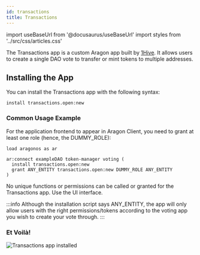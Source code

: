 ```yaml
---
id: transactions
title: Transactions
---
```

import useBaseUrl from '@docusaurus/useBaseUrl'
import styles from '../src/css/articles.css'

The Transactions app is a custom Aragon app built by [1Hive](https://1hive.org/). It allows users to create a single DAO vote to transfer or mint tokens to multiple addresses.

## Installing the App

You can install the Transactions app with the following syntax:

```
install transactions.open:new
```

### Common Usage Example

For the application frontend to appear in Aragon Client, you need to grant at least one role (hence, the DUMMY_ROLE):

```
load aragonos as ar

ar:connect exampleDAO token-manager voting (
  install transactions.open:new
  grant ANY_ENTITY transactions.open:new DUMMY_ROLE ANY_ENTITY
)
```

No unique functions or permissions can be called or granted for the Transactions app. Use the UI interface. 

:::info
Although the installation script says ANY_ENTITY, the app will only allow users with the right permissions/tokens according to the voting app you wish to create your vote through.
:::

### Et Voilà!

![Transactions app installed](/img/transactionsApp.png)
